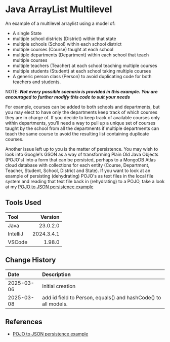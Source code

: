 # Java ArrayList Multilevel

An example of a multilevel arraylist using a model of:

* A single State
* multiple school districts (District) within that state
* multiple schools (School) within each school district
* multiple courses (Course) taught at each school
* multiple departments (Department) within each school that teach multiple courses
* multiple teachers (Teacher) at each school teaching multiple courses
* multiple students (Student) at each school taking multiple courses
* A generic person class (Person) to avoid duplicating code for both teachers and students.

NOTE: <em><b>Not every possible scenario is provided in this example.
You are encouraged to further modify this code to suit your needs</b></em>

For example, courses can be added to both schools and departments, but you
may elect to have only the departments keep track of which courses they are
in charge of. If you decide to keep track of available courses only within departments,
you'll need a way to pull up a unique set of courses taught by the school from all the departments
if multiple departments can teach the same course to avoid the resulting list
containing duplicate courses.

Another issue left up to you is the matter of persistence.
You may wish to look into Google's GSON as a way of transforming
Plain Old Java Objects (POJO's) into a form that can be persisted, perhaps
to a MongoDB Atlas cloud database with collections for each entity (Course,
Department, Teacher, Student, School, District and State). If you want to look at an example of persisting (dehydrating)
POJO's as text files in the local file system
and reading that text file back in (rehydrating) to a POJO,
take a look at my [POJO to JSON persistence example](https://github.com/fmorriso/json-simple-example)

## Tools Used

| Tool     |    Version |
|:---------|-----------:|
| Java     |   23.0.2.0 |
| IntelliJ | 2024.3.4.1 |
| VSCode   |     1.98.0 |

## Change History

| Date       | Description                                                    |
|:-----------|:---------------------------------------------------------------|
| 2025-03-06 | Initial creation                                               |
| 2025-03-08 | add id field to Person, equals() and hashCode() to all models. |

## References

* [POJO to JSON persistence example](https://github.com/fmorriso/json-simple-example)

